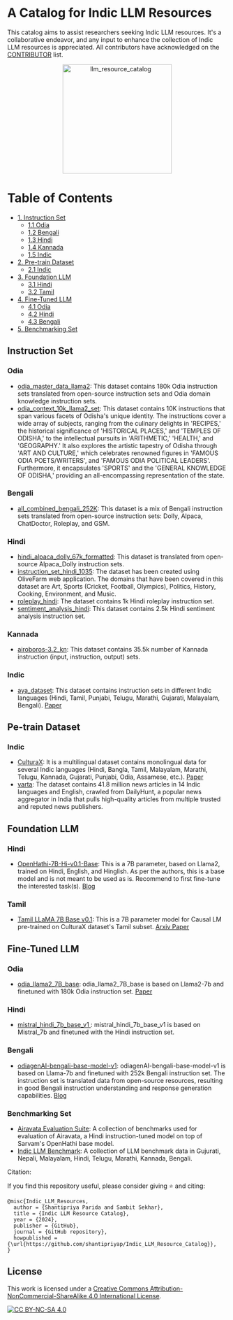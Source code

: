 # A Catalog for Indic LLM Resources
This catalog aims to assist researchers seeking Indic LLM resources. It's a collaborative endeavor, and any input to enhance the collection of Indic LLM resources is appreciated. All contributors have acknowledged on the <a href="https://github.com/shantipriyap/IndicLLM_Resource_Catalog/blob/main/CONTRIBUTORS.md">CONTRIBUTOR</a> list. 

<p align="center">
<img src="https://github.com/shantipriyap/Indic_LLM_Resource_Catalog/blob/main/magnifying-glass-7544299_1280.png" alt="llm_resource_catalog" width="250"/>
</p>

Table of Contents
=================
- [1. Instruction Set](#instruction-set)
  * [1.1 Odia](#odia)
  * [1.2 Bengali](#bengali)
  * [1.3 Hindi](#hindi)
  * [1.4 Kannada](#kannada)
  * [1.5 Indic](#indic)      
- [2. Pre-train Dataset](#pre-train-data-set)
  * [2.1 Indic](#indic)
- [3. Foundation LLM](#foundation-llm)
  * [3.1 Hindi](#hindi)
  * [3.2 Tamil](#tamil)
- [4. Fine-Tuned LLM](#fine-tuned-llm)
  * [4.1 Odia](#odia)
  * [4.2 Hindi](#hindi)
  * [4.3 Bengali](#bengali)   
- [5. Benchmarking Set](#benchmarking-set)


## Instruction Set
### Odia
* <a href="https://huggingface.co/datasets/OdiaGenAI/odia_master_data_llama2">odia_master_data_llama2</a>: This dataset contains 180k Odia instruction sets translated from open-source instruction sets and Odia domain knowledge instruction sets.
* <a href="https://huggingface.co/datasets/OdiaGenAI/odia_context_10K_llama2_set">odia_context_10k_llama2_set</a>: This dataset contains 10K instructions that span various facets of Odisha's unique identity. The instructions cover a wide array of subjects, ranging from the culinary delights in 'RECIPES,' the historical significance of 'HISTORICAL PLACES,' and 'TEMPLES OF ODISHA,' to the intellectual pursuits in 'ARITHMETIC,' 'HEALTH,' and 'GEOGRAPHY.' It also explores the artistic tapestry of Odisha through 'ART AND CULTURE,' which celebrates renowned figures in 'FAMOUS ODIA POETS/WRITERS', and 'FAMOUS ODIA POLITICAL LEADERS'. Furthermore, it encapsulates 'SPORTS' and the 'GENERAL KNOWLEDGE OF ODISHA,' providing an all-encompassing representation of the state.

### Bengali
* <a href="https://huggingface.co/datasets/OdiaGenAI/all_combined_bengali_252k">all_combined_bengali_252K</a>: This dataset is a mix of Bengali instruction sets translated from open-source instruction sets: Dolly, Alpaca, ChatDoctor, Roleplay, and GSM.

### Hindi
* <a href="https://huggingface.co/datasets/OdiaGenAI/hindi_alpaca_dolly_67k_formatted">hindi_alpaca_dolly_67k_formatted</a>: This dataset is translated from open-source Alpaca_Dolly instruction sets.
* <a href="https://huggingface.co/datasets/OdiaGenAI/instruction_set_hindi_1035">instruction_set_hindi_1035</a>: The dataset has been created using OliveFarm web application.
The domains that have been covered in this dataset are Art, Sports (Cricket, Football, Olympics), Politics, History, Cooking, Environment, and Music.
* <a href="https://huggingface.co/datasets/OdiaGenAI/roleplay_hindi">roleplay_hindi</a>: The dataset contains 1k Hindi roleplay instruction set.
* <a href="https://huggingface.co/datasets/OdiaGenAI/sentiment_analysis_hindi">sentiment_analysis_hindi</a>: This dataset contains 2.5k Hindi sentiment analysis instruction set.

### Kannada
* <a href="https://huggingface.co/datasets/Tensoic/airoboros-3.2_kn">airoboros-3.2_kn</a>: This dataset contains 35.5k number of Kannada instruction (input, instruction, output) sets.

### Indic
* <a href="https://huggingface.co/datasets/CohereForAI/aya_dataset">aya_dataset</a>: This dataset contains instruction sets in different Indic languages (Hindi, Tamil, Punjabi, Telugu, Marathi, Gujarati, Malayalam, Bengali). <a href="https://arxiv.org/pdf/2402.06619.pdf">Paper</a>

## Pe-train Dataset
### Indic
* <a href="https://huggingface.co/datasets/uonlp/CulturaX">CulturaX</a>: It is a multilingual dataset contains monolingual data for several Indic languages (Hindi, Bangla, Tamil, Malayalam, Marathi, Telugu, Kannada, Gujarati, Punjabi, Odia, Assamese, etc.). <a href="https://arxiv.org/abs/2309.09400">Paper</a>
* <a href="https://huggingface.co/datasets/rahular/varta">varta</a>: The dataset contains 41.8 million news articles in 14 Indic languages and English, crawled from DailyHunt, a popular news aggregator in India that pulls high-quality articles from multiple trusted and reputed news publishers.

## Foundation LLM

### Hindi
* <a href="https://huggingface.co/sarvamai/OpenHathi-7B-Hi-v0.1-Base">OpenHathi-7B-Hi-v0.1-Base</a>: This is a 7B parameter, based on Llama2, trained on Hindi, English, and Hinglish. As per the authors, this is a base model and is not meant to be used as is. Recommend to first fine-tune the interested task(s). <a href="https://www.sarvam.ai/blog/announcing-openhathi-series">Blog</a>

### Tamil
* <a href="https://huggingface.co/abhinand/tamil-llama-7b-base-v0.1">Tamil LLaMA 7B Base v0.1</a>: This is a 7B parameter model for Causal LM pre-trained on CulturaX dataset's Tamil subset. <a href="https://arxiv.org/pdf/2311.05845.pdf">Arxiv Paper</a>

## Fine-Tuned LLM

### Odia
* <a href="https://huggingface.co/OdiaGenAI/odia_llama2_7B_base">odia_llama2_7B_base</a>: odia_llama2_7B_base is based on Llama2-7b and finetuned with 180k Odia instruction set. <a href="https://arxiv.org/pdf/2312.12624.pdf">Paper</a>

### Hindi
* <a href="https://huggingface.co/OdiaGenAI/mistral_hindi_7b_base_v1">mistral_hindi_7b_base_v1 </a>: mistral_hindi_7b_base_v1 is based on Mistral_7b and finetuned with the Hindi instruction set.

### Bengali
* <a href="https://huggingface.co/OdiaGenAI/odiagenAI-bengali-base-model-v1">odiagenAI-bengali-base-model-v1</a>: odiagenAI-bengali-base-model-v1 is based on Llama-7b and finetuned with 252k Bengali instruction set. The instruction set is translated data from open-source resources, resulting in good Bengali instruction understanding and response generation capabilities. <a href="https://www.odiagenai.org/blog/odiagenai-released-an-instruction-following-llama-model-for-bengali">Blog</a>

### Benchmarking Set
* <a href="https://huggingface.co/collections/ai4bharat/airavata-evaluation-suite-65b13b7b68165de71ba0b333">Airavata Evaluation Suite</a>: A collection of benchmarks used for evaluation of Airavata, a Hindi instruction-tuned model on top of Sarvam's OpenHathi base model.
* <a href="https://huggingface.co/Indic-Benchmark">Indic LLM Benchmark</a>: A collection of LLM benchmark data in Gujurati, Nepali, Malayalam, Hindi, Telugu, Marathi, Kannada, Bengali.


Citation:

If you find this repository useful, please consider giving ⭐ and citing:

```
@misc{Indic_LLM_Resources,
  author = {Shantipriya Parida and Sambit Sekhar},
  title = {Indic LLM Resource Catalog},
  year = {2024},
  publisher = {GitHub},
  journal = {GitHub repository},
  howpublished = {\url{https://github.com/shantipriyap/Indic_LLM_Resource_Catalog}},
}
```
## License

This work is licensed under a
[Creative Commons Attribution-NonCommercial-ShareAlike 4.0 International License][cc-by-nc-sa].

[![CC BY-NC-SA 4.0][cc-by-nc-sa-image]][cc-by-nc-sa]

[cc-by-nc-sa]: http://creativecommons.org/licenses/by-nc-sa/4.0/
[cc-by-nc-sa-image]: https://licensebuttons.net/l/by-nc-sa/4.0/88x31.png
[cc-by-nc-sa-shield]: https://img.shields.io/badge/License-CC%20BY--NC--SA%204.0-lightgrey.svg

